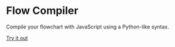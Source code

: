 # Flow Compiler
Compile your flowchart with JavaScript using a Python-like syntax.

[Try it out](https://AnisurrahmanJU.github.io/FlowCompiler)

